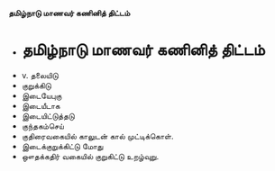 **தமிழ்நாடு மாணவர் கணினித் திட்டம்**
- # தமிழ்நாடு மாணவர் கணினித் திட்டம்
- v. தலையிடு
- குறுக்கிடு
- இடையேபுகு
- இடையீடாக
- இடையிட்டுத்தடு
- குந்தகம்செய்
- குதிரைவகையில் காலுடன் கால் முட்டிக்கொள்.
- இடைக்குறுக்கிட்டு மோது
- ஔதக்கதிர் வகையில் குறுகிட்டு உறழ்வுறு.

